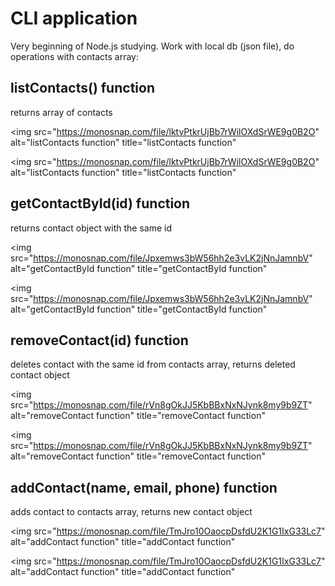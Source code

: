 # CLI application

Very beginning of Node.js studying. Work with local db (json file), do operations with contacts array:

## listContacts() function

returns array of contacts

<img src="https://monosnap.com/file/lktvPtkrUjBb7rWilOXdSrWE9g0B2O"
alt="listContacts function"
title="listContacts function"

>

<img src="https://monosnap.com/file/lktvPtkrUjBb7rWilOXdSrWE9g0B2O"
alt="listContacts function"
title="listContacts function"

>

## getContactById(id) function

returns contact object with the same id

<img src="https://monosnap.com/file/Jpxemws3bW56hh2e3vLK2jNnJamnbV"
alt="getContactById function"
title="getContactById function"

>

<img src="https://monosnap.com/file/Jpxemws3bW56hh2e3vLK2jNnJamnbV"
alt="getContactById function"
title="getContactById function"

>

## removeContact(id) function

deletes contact with the same id from contacts array, returns deleted contact object

<img src="https://monosnap.com/file/rVn8gOkJJ5KbBBxNxNJynk8my9b9ZT"
alt="removeContact function"
title="removeContact function"

>

<img src="https://monosnap.com/file/rVn8gOkJJ5KbBBxNxNJynk8my9b9ZT"
alt="removeContact function"
title="removeContact function"

>

## addContact(name, email, phone) function

adds contact to contacts array, returns new contact object

<img src="https://monosnap.com/file/TmJro10OaocpDsfdU2K1G1IxG33Lc7"
alt="addContact function"
title="addContact function"

>

<img src="https://monosnap.com/file/TmJro10OaocpDsfdU2K1G1IxG33Lc7"
alt="addContact function"
title="addContact function"

>
